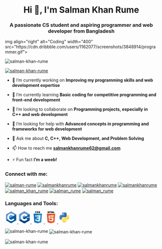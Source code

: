 <h1 align="center">Hi 👋, I'm Salman Khan Rume</h1>
<h3 align="center">A passionate CS student and aspiring programmer and web developer from Bangladesh</h3>
img align="right" alt="Coding" width="400" src="https://cdn.dribbble.com/users/1162077/screenshots/3848914/programmer.gif">


<p align="left"> <img src="https://komarev.com/ghpvc/?username=salman-khan-rume&label=Profile%20views&color=0e75b6&style=flat" alt="salman-khan-rume" /> </p>

<p align="left"> <a href="https://github.com/ryo-ma/github-profile-trophy"><img src="https://github-profile-trophy.vercel.app/?username=salman-khan-rume" alt="salman-khan-rume" /></a> </p>

- 🔭 I’m currently working on **Improving my programming skills and web development expertise**

- 🌱 I’m currently learning **Basic coding for competitive programming and front-end development**

- 👯 I’m looking to collaborate on **Programming projects, especially in C++ and web development**

- 🤝 I’m looking for help with **Advanced concepts in programming and frameworks for web development**

- 💬 Ask me about **C, C++, Web Development, and Problem Solving**

- 📫 How to reach me **salmankhanrume62@gmail.com**

- ⚡ Fun fact **I’m a weeb!**

<h3 align="left">Connect with me:</h3>
<p align="left">
<a href="https://linkedin.com/in/salman-rume" target="blank"><img align="center" src="https://raw.githubusercontent.com/rahuldkjain/github-profile-readme-generator/master/src/images/icons/Social/linked-in-alt.svg" alt="salman-rume" height="30" width="40" /></a>
<a href="https://fb.com/salmankhanrume" target="blank"><img align="center" src="https://raw.githubusercontent.com/rahuldkjain/github-profile-readme-generator/master/src/images/icons/Social/facebook.svg" alt="salmankhanrume" height="30" width="40" /></a>
<a href="https://instagram.com/salmankhanrume" target="blank"><img align="center" src="https://raw.githubusercontent.com/rahuldkjain/github-profile-readme-generator/master/src/images/icons/Social/instagram.svg" alt="salmankhanrume" height="30" width="40" /></a>
<a href="https://www.codechef.com/users/salmankhanrume" target="blank"><img align="center" src="https://cdn.jsdelivr.net/npm/simple-icons@3.1.0/icons/codechef.svg" alt="salmankhanrume" height="30" width="40" /></a>
<a href="https://www.hackerrank.com/salman_khan_rume" target="blank"><img align="center" src="https://raw.githubusercontent.com/rahuldkjain/github-profile-readme-generator/master/src/images/icons/Social/hackerrank.svg" alt="salman_khan_rume" height="30" width="40" /></a>
<a href="https://codeforces.com/profile/salman_rume" target="blank"><img align="center" src="https://raw.githubusercontent.com/rahuldkjain/github-profile-readme-generator/master/src/images/icons/Social/codeforces.svg" alt="salman_rume" height="30" width="40" /></a>
<a href="https://www.leetcode.com/salman_rume" target="blank"><img align="center" src="https://raw.githubusercontent.com/rahuldkjain/github-profile-readme-generator/master/src/images/icons/Social/leet-code.svg" alt="salman_rume" height="30" width="40" /></a>
</p>

<h3 align="left">Languages and Tools:</h3>
<p align="left"> <a href="https://www.cprogramming.com/" target="_blank" rel="noreferrer"> <img src="https://raw.githubusercontent.com/devicons/devicon/master/icons/c/c-original.svg" alt="c" width="40" height="40"/> </a> <a href="https://www.w3schools.com/cpp/" target="_blank" rel="noreferrer"> <img src="https://raw.githubusercontent.com/devicons/devicon/master/icons/cplusplus/cplusplus-original.svg" alt="cplusplus" width="40" height="40"/> </a> <a href="https://www.w3schools.com/css/" target="_blank" rel="noreferrer"> <img src="https://raw.githubusercontent.com/devicons/devicon/master/icons/css3/css3-original-wordmark.svg" alt="css3" width="40" height="40"/> </a> <a href="https://www.w3.org/html/" target="_blank" rel="noreferrer"> <img src="https://raw.githubusercontent.com/devicons/devicon/master/icons/html5/html5-original-wordmark.svg" alt="html5" width="40" height="40"/> </a> <a href="https://www.python.org" target="_blank" rel="noreferrer"> <img src="https://raw.githubusercontent.com/devicons/devicon/master/icons/python/python-original.svg" alt="python" width="40" height="40"/> </a> </p>

<p><img align="left" src="https://github-readme-stats.vercel.app/api/top-langs?username=salman-khan-rume&show_icons=true&locale=en&layout=compact" alt="salman-khan-rume" /></p>

<p>&nbsp;<img align="center" src="https://github-readme-stats.vercel.app/api?username=salman-khan-rume&show_icons=true&locale=en" alt="salman-khan-rume" /></p>

<p><img align="center" src="https://github-readme-streak-stats.herokuapp.com/?user=salman-khan-rume&" alt="salman-khan-rume" /></p>
